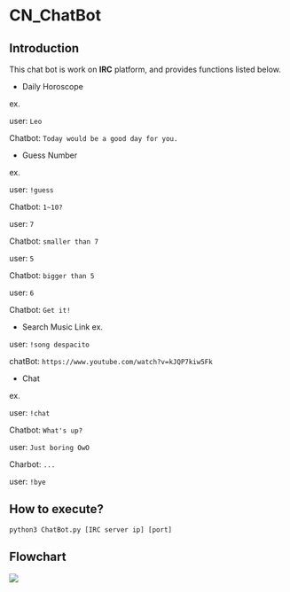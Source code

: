 CN_ChatBot
===

## Introduction
This chat bot is work on **IRC** platform, and  provides functions listed below.

* Daily Horoscope

ex.

user: `Leo`

Chatbot: `Today would be a good day for you.`
* Guess Number

ex.

user: `!guess`

Chatbot: `1~10?`

user: `7`

Chatbot: `smaller than 7`

user: `5`

Chatbot: `bigger than 5`

user: `6`

Chatbot: `Get it!`
* Search Music Link
ex.

user: `!song despacito`

chatBot: `https://www.youtube.com/watch?v=kJQP7kiw5Fk`
* Chat

ex.

user: `!chat`

Chatbot: `What's up?`

user: `Just boring OwO`

Charbot: `...`

user: `!bye`
## How to execute?
`python3 ChatBot.py [IRC server ip] [port]`

## Flowchart
![](https://i.imgur.com/ymbGjwF.png)
